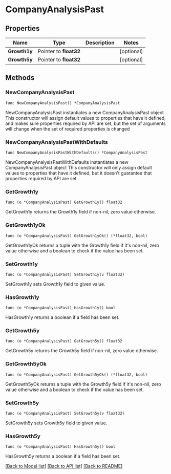 # CompanyAnalysisPast

## Properties

Name | Type | Description | Notes
------------ | ------------- | ------------- | -------------
**Growth1y** | Pointer to **float32** |  | [optional] 
**Growth5y** | Pointer to **float32** |  | [optional] 

## Methods

### NewCompanyAnalysisPast

`func NewCompanyAnalysisPast() *CompanyAnalysisPast`

NewCompanyAnalysisPast instantiates a new CompanyAnalysisPast object
This constructor will assign default values to properties that have it defined,
and makes sure properties required by API are set, but the set of arguments
will change when the set of required properties is changed

### NewCompanyAnalysisPastWithDefaults

`func NewCompanyAnalysisPastWithDefaults() *CompanyAnalysisPast`

NewCompanyAnalysisPastWithDefaults instantiates a new CompanyAnalysisPast object
This constructor will only assign default values to properties that have it defined,
but it doesn't guarantee that properties required by API are set

### GetGrowth1y

`func (o *CompanyAnalysisPast) GetGrowth1y() float32`

GetGrowth1y returns the Growth1y field if non-nil, zero value otherwise.

### GetGrowth1yOk

`func (o *CompanyAnalysisPast) GetGrowth1yOk() (*float32, bool)`

GetGrowth1yOk returns a tuple with the Growth1y field if it's non-nil, zero value otherwise
and a boolean to check if the value has been set.

### SetGrowth1y

`func (o *CompanyAnalysisPast) SetGrowth1y(v float32)`

SetGrowth1y sets Growth1y field to given value.

### HasGrowth1y

`func (o *CompanyAnalysisPast) HasGrowth1y() bool`

HasGrowth1y returns a boolean if a field has been set.

### GetGrowth5y

`func (o *CompanyAnalysisPast) GetGrowth5y() float32`

GetGrowth5y returns the Growth5y field if non-nil, zero value otherwise.

### GetGrowth5yOk

`func (o *CompanyAnalysisPast) GetGrowth5yOk() (*float32, bool)`

GetGrowth5yOk returns a tuple with the Growth5y field if it's non-nil, zero value otherwise
and a boolean to check if the value has been set.

### SetGrowth5y

`func (o *CompanyAnalysisPast) SetGrowth5y(v float32)`

SetGrowth5y sets Growth5y field to given value.

### HasGrowth5y

`func (o *CompanyAnalysisPast) HasGrowth5y() bool`

HasGrowth5y returns a boolean if a field has been set.


[[Back to Model list]](../README.md#documentation-for-models) [[Back to API list]](../README.md#documentation-for-api-endpoints) [[Back to README]](../README.md)


